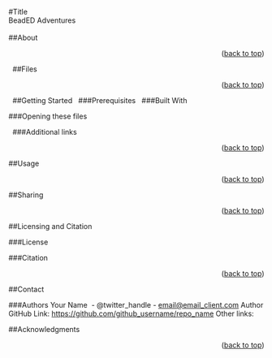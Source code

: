 <a id="readme-top"></a>
#Title<br>
BeadED Adventures<br>
<br>
##About
<!-- Required: Include brief prose description of the project and the repository. This description should build on or contextualize the language in your Twine Object, provide concrete contextual information, or describe the possible applications of your Twine or other materials. 100 words is fine, but you’re free to make this as expansive as you wish to help situate readers in your materials and how they might use them. --> 

<p align="right">(<a href="#readme-top">back to top</a>)</p>
 
##Files
<!-- Required: list all files included with brief descriptions -->

<p align="right">(<a href="#readme-top">back to top</a>)</p>
 
##Getting Started
<!-- Give any instructions that readers may need to use your files. -->
 
###Prerequisites
<!-- If your files require programs other than Twine, or a specific version of Twine to run, provide instructions here. -->
 
###Built With
<!-- If you built files with a program other than Twine, list those programs or link to downloads here. --> 

###Opening these files
<!-- Provide any necessary instructions for users to get started. You can assume that readers can download a single file and run it, but you may wish to provide guidance about how to handle certain file types or directories. -->

<!-- Ex. To open this Twine in a browser, download both the HTML and the IMG files into a single directory. -->

<!-- Ex. This Twine is designed for version xyz. To edit this Twine, download version xyz from Twinery.org here: link. Download HTML and IMG files into a single directory and open in the Twine version xyz desktop program. -->
 
###Additional links 
<!-- If desired, including your own GitHub repository, a relevant website, or other -->

<p align="right">(<a href="#readme-top">back to top</a>)</p>

##Usage
<!-- If desired, use this space to show useful examples of how a project can be used. Additional screenshots, code examples and demos work well in this space. How might a reader adapt or deploy this Twine in their classroom? You may also link to more resources, websites, or external documentation. -->

<p align="right">(<a href="#readme-top">back to top</a>)</p>

##Sharing
<!-- If desired, invite users to fork and adapt these resources. You may wish to direct them to your own GitHub repository if you plan to update these resources periodically or if you wish to take suggestions from users. -->

<p align="right">(<a href="#readme-top">back to top</a>)</p>

##Licensing and Citation

###License
<!-- If desired, you may apply your own license to your materials. If so, include a LICENSE.txt file in the root directory of your repository and link to it here. We ask that you consider using open-source licenses like Creative Commons to facilitate readers using and developing your sample resources. Unless you indicate otherwise, all material in EnTwine will be licensed as CC BY-SA 4.0. -->

<!-- Ex. Distributed under the MIT License. See LICENSE.txt for more information. -->
<!-- Ex. CC BY-SA 4.0 license inherited from EnTwine collection. See [slug provided by editors] for more information. -->

###Citation
<!-- If desired, you may add an additional DOI or other citation information for your material. If you do so, please include this DOI in your metadata spreadsheet. Unless you indicate otherwise, all media including repositories will be given a DOI in the Fulcrum Resources repository. --> 

<p align="right">(<a href="#readme-top">back to top</a>)</p>

##Contact

###Authors
Your Name  - @twitter_handle - email@email_client.com <!-- include desired contact information -->
Author GitHub Link: https://github.com/github_username/repo_name
Other links: <!-- include other links as desired -->

##Acknowledgments
<!-- If desired, list relevant resources you find helpful and would like to give credit to. -->

<p align="right">(<a href="#readme-top">back to top</a>)</p>
 
 
